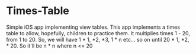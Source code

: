 # Times-Table
Simple iOS app implementing view tables. This app implements a times table to allow, hopefully, children to practice them. It multiplies times 1 - 20, from 1 to 20. So, we will have 1 * 1, *2, *3, 1 * n etc... so on until 20 * 1, *2, * 20. So it'll be n * n where n <= 20
